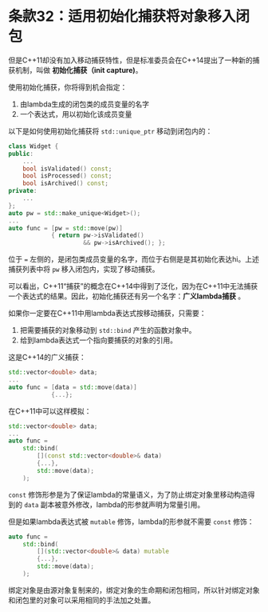 # 条款32：适用初始化捕获将对象移入闭包

但是C++11却没有加入移动捕获特性，但是标准委员会在C++14提出了一种新的捕获机制，叫做 **初始化捕获（init capture)**。

使用初始化捕获，你将得到机会指定：

1. 由lambda生成的闭包类的成员变量的名字
2. 一个表达式，用以初始化该成员变量

以下是如何使用初始化捕获将 `std::unique_ptr` 移动到闭包内的：

```cpp
class Widget {
public:
    ...
    bool isValidated() const;
    bool isProcessed() const;
    bool isArchived() const;
private:
    ...
};
auto pw = std::make_unique<Widget>();
...
auto func = [pw = std::move(pw)]
            { return pw->isValidated()
                     && pw->isArchived(); };
``` 

位于 `=` 左侧的，是闭包类成员变量的名字，而位于右侧是是其初始化表达hi。上述捕获列表中将 `pw` 移入闭包内，实现了移动捕获。

可以看出，C++11“捕获”的概念在C++14中得到了泛化，因为在C++11中无法捕获一个表达式的结果。因此，初始化捕获还有另一个名字：**广义lambda捕获** 。

如果你一定要在C++11中用lambda表达式按移动捕获，只需要：

1. 把需要捕获的对象移动到 `std::bind` 产生的函数对象中。
2. 给到lambda表达式一个指向要捕获的对象的引用。

这是C++14的广义捕获：

```cpp
std::vector<double> data;
...
auto func = [data = std::move(data)]
            {...};
```

在C++11中可以这样模拟：

```cpp
std::vector<double> data;
...
auto func = 
    std::bind(
        [](const std::vector<double>& data)
        {...},
        std::move(data);
    );
```

`const` 修饰形参是为了保证lambda的常量语义，为了防止绑定对象里移动构造得到的 `data` 副本被意外修改，lambda的形参就声明为常量引用。

但是如果lambda表达式被 `mutable` 修饰，lambda的形参就不需要 `const` 修饰：

```cpp
auto func = 
    std::bind(
        [](std::vector<double>& data) mutable
        {...},
        std::move(data);
    );
```

绑定对象是由源对象复制来的，绑定对象的生命期和闭包相同，所以针对绑定对象和闭包里的对象可以采用相同的手法加之处置。